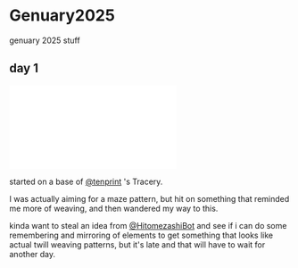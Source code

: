 # Genuary2025

genuary 2025 stuff

## day 1

![a collage of four multi colored images of random weave patterns generated using only horizontal and vertical lines](day1.json)

started on a base of [@tenprint](https://github.com/alien-sunset/tracery-bots/tree/main/TenPrint) 's Tracery.

I was actually aiming for a maze pattern, but hit on something that reminded me more of weaving, and then wandered my way to this.

kinda want to steal an idea from [@HitomezashiBot](https://github.com/alien-sunset/tracery-bots/tree/main/hitomezashi) and see if i can do some remembering and mirroring of elements to get something that looks like actual twill weaving patterns, but it's late and that will have to wait for another day.
